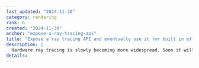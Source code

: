 ```yaml
---
last_updated: "2024-11-30"
category: rendering
rank: 6
created: "2024-11-30"
anchor: "expose-a-ray-tracing-api"
title: "Expose a ray tracing API and eventually use it for built in effects"
description: |
  Hardware ray tracing is slowly becoming more widespread. Soon it will be common for all desktop computers to support hardware ray tracing and soon after mobile devices will as well. We want to expose an API for hardware ray tracing through our `RenderingDevice` so that users can begin to make use of it. Then, eventually, we want to use that API to leverage hardware ray tracing in the _Forward+_ renderer.
details:
---
```

